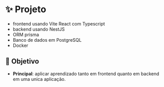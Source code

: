 # ✨ Projeto

- frontend usando Vite React com Typescript
- backend usando NestJS
- ORM prisma
- Banco de dados em PostgreSQL
- Docker

## 🎉 Objetivo

- <strong>Principal</strong>: aplicar aprendizado tanto em frontend quanto em backend em uma unica aplicação.
